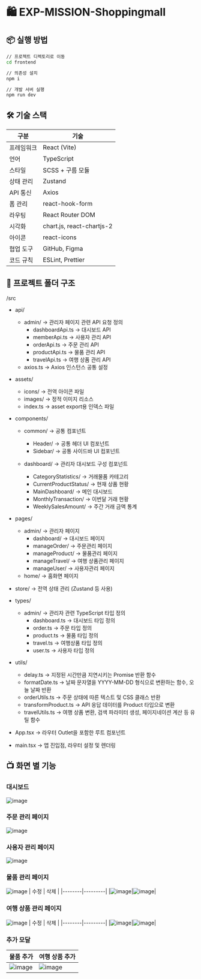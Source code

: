 # 🛍️ EXP-MISSION-Shoppingmall

## 📦 실행 방법

```bash
// 프로젝트 디렉토리로 이동
cd frontend

// 의존성 설치
npm i

// 개발 서버 실행
npm run dev
```


## 🛠️ 기술 스택

| 구분         | 기술                             |
| ------------ | -------------------------------- |
| 프레임워크    | React (Vite)                     |
| 언어         | TypeScript                       |
| 스타일       | SCSS + 구름 모듈                 |
| 상태 관리     | Zustand                          |
| API 통신     | Axios                            |
| 폼 관리      | react-hook-form                  |
| 라우팅       | React Router DOM                 |
| 시각화       | chart.js, react-chartjs-2        |
| 아이콘       | react-icons                      |
| 협업 도구     | GitHub, Figma                    |
| 코드 규칙     | ESLint, Prettier                 |



## 📁 프로젝트 폴더 구조

/src
- api/
  - admin/  → 관리자 페이지 관련 API 요청 정의
    - dashboardApi.ts  → 대시보드 API
    - memberApi.ts  → 사용자 관리 API
    - orderApi.ts  → 주문 관리 API
    - productApi.ts  → 물품 관리 API
    - travelApi.ts  → 여행 상품 관리 API
  - axios.ts  → Axios 인스턴스 공통 설정
  
- assets/
  - icons/  → 전역 아이콘 파일
  - images/  → 정적 이미지 리소스
  - index.ts  → asset export용 인덱스 파일

- components/
  - common/  → 공통 컴포넌트
    - Header/  → 공통 헤더 UI 컴포넌트
    - Sidebar/  → 공통 사이드바 UI 컴포넌트

  - dashboard/  → 관리자 대시보드 구성 컴포넌트
    - CategoryStatistics/  → 거래물품 카테고리
    - CurrentProductStatus/  → 현재 상품 현황
    - MainDashboard/  → 메인 대시보드
    - MonthlyTransaction/  → 이번달 거래 현황
    - WeeklySalesAmount/  → 주간 거래 금액 통계

- pages/
  - admin/ → 관리자 페이지
    - dashboard/  → 대시보드 페이지
    - manageOrder/  → 주문관리 페이지
    - manageProduct/  → 물품관리 페이지
    - manageTravel/  → 여행 상품관리 페이지
    - manageUser/  → 사용자관리 페이지
  - home/ → 홈화면 페이지

- store/  → 전역 상태 관리 (Zustand 등 사용)

- types/
    - admin/  → 관리자 관련 TypeScript 타입 정의
      - dashboard.ts  → 대시보드 타입 정의
      - order.ts  → 주문 타입 정의
      - product.ts  → 물품 타입 정의
      - travel.ts  → 여행상품 타입 정의
      - user.ts  → 사용자 타입 정의

- utils/
  - delay.ts  → 지정된 시간만큼 지연시키는 Promise 반환 함수
  - formatDate.ts  → 날짜 문자열을 YYYY-MM-DD 형식으로 변환하는 함수, 오늘 날짜 반환
  - orderUtils.ts  → 주문 상태에 따른 텍스트 및 CSS 클래스 반환
  - transformProduct.ts  → API 응답 데이터를 Product 타입으로 변환
  - travelUtils.ts  → 여행 상품 변환, 검색 파라미터 생성, 페이지네이션 계산 등 유틸 함수

- App.tsx  → 라우터 Outlet을 포함한 루트 컴포넌트

- main.tsx  → 앱 진입점, 라우터 설정 및 렌더링

## 📺 화면 별 기능
### 대시보드
![image](https://github.com/user-attachments/assets/785437ff-439d-43df-9fee-408741b34283)

### 주문 관리 페이지
![image](https://github.com/user-attachments/assets/588a058f-be46-48c6-9dd1-8e4d680e8ffe)

### 사용자 관리 페이지
![image](https://github.com/user-attachments/assets/7a9883b9-a87b-4a69-a385-9789b707670c)

### 물품 관리 페이지
![image](https://github.com/user-attachments/assets/6c17442d-43fb-4f0c-b19f-e3b9fcecff0d)
| 수정 | 삭제 |
|--------|---------|
|![image](https://github.com/user-attachments/assets/5b1c03c3-9eec-4890-bc64-6343280b75b9)|![image](https://github.com/user-attachments/assets/62a1bc5c-cc56-4a39-bcac-a997cdf06975)|

### 여행 상품 관리 페이지
![image](https://github.com/user-attachments/assets/f100ae54-5076-4ad1-8bc4-cf4f68610be8)
| 수정 | 삭제 |
|--------|---------|
|![image](https://github.com/user-attachments/assets/324e6f7e-9c05-43d5-988a-5d21c7b3bfc3)|![image](https://github.com/user-attachments/assets/71dd176b-bb0e-45b2-9eea-d431944b277d)|


### 추가 모달
| 물품 추가 | 여행 상품 추가 |
|--------|---------|
|![image](https://github.com/user-attachments/assets/a7bb3189-bcef-4396-be99-65c14011993a)|![image](https://github.com/user-attachments/assets/3110ca35-d2b5-4580-83cd-9583a9d5811b)|
